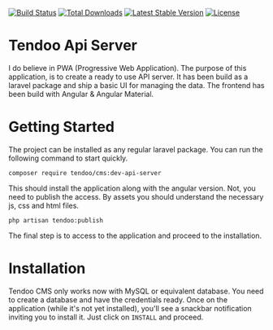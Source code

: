 [![Build Status](https://travis-ci.org/Tendoo/cms.svg?branch=master)](https://travis-ci.org/Tendoo/cms)
<a href="https://packagist.org/packages/tendoo/cms"><img src="https://poser.pugx.org/tendoo/cms/d/total.svg" alt="Total Downloads"></a>
<a href="https://packagist.org/packages/tendoo/cms"><img src="https://poser.pugx.org/tendoo/cms/v/stable.svg" alt="Latest Stable Version"></a>
<a href="https://packagist.org/packages/tendoo/cms"><img src="https://poser.pugx.org/tendoo/cms/license.svg" alt="License"></a>

# Tendoo Api Server
I do believe in PWA (Progressive Web Application). The purpose of this application, is to create a ready to use API server. It has been build as a laravel package and ship a basic UI for managing the data. The frontend has been build with Angular & Angular Material.

# Getting Started
The project can be installed as any regular laravel package. You can run the following command to start quickly.

`composer require tendoo/cms:dev-api-server`

This should install the application along with the angular version. Not, you need to publish the access. By assets you should understand the necessary js, css and html files.

`php artisan tendoo:publish`

The final step is to access to the application and proceed to the installation. 

# Installation
Tendoo CMS only works now with MySQL or equivalent database. You need to create a database and have the credentials ready. Once on the application (while it's not yet installed), you'll see a snackbar notification inviting you to install it. Just click on `INSTALL` and proceed.

